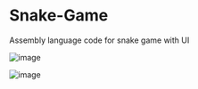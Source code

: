 # Snake-Game
Assembly language code for snake game with UI 




![image](https://user-images.githubusercontent.com/76696632/121775148-4a329680-cb9f-11eb-9904-3bbe45556c83.png)

![image](https://user-images.githubusercontent.com/76696632/122247214-a28bd000-cee0-11eb-91fb-4239bbcde36d.png)

